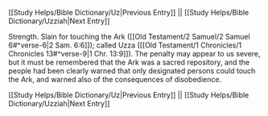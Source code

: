 [[Study Helps/Bible Dictionary/Uz|Previous Entry]]  ||  [[Study Helps/Bible Dictionary/Uzziah|Next Entry]]

 Strength. Slain for touching the Ark ([[Old Testament/2 Samuel/2 Samuel 6#^verse-6|2 Sam. 6:6]]); called Uzza ([[Old Testament/1 Chronicles/1 Chronicles 13#^verse-9|1 Chr. 13:9]]). The penalty may appear to us severe, but it must be remembered that the Ark was a sacred repository, and the people had been clearly warned that only designated persons could touch the Ark, and warned also of the consequences of disobedience.

[[Study Helps/Bible Dictionary/Uz|Previous Entry]]  ||  [[Study Helps/Bible Dictionary/Uzziah|Next Entry]]